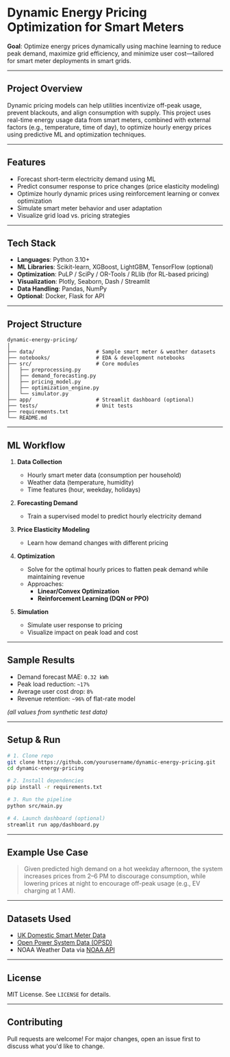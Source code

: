 # Dynamic Energy Pricing Optimization for Smart Meters

**Goal**: Optimize energy prices dynamically using machine learning to reduce peak demand, maximize grid efficiency, and minimize user cost—tailored for smart meter deployments in smart grids.

---

## Project Overview

Dynamic pricing models can help utilities incentivize off-peak usage, prevent blackouts, and align consumption with supply. This project uses real-time energy usage data from smart meters, combined with external factors (e.g., temperature, time of day), to optimize hourly energy prices using predictive ML and optimization techniques.

---

## Features

- Forecast short-term electricity demand using ML  
- Predict consumer response to price changes (price elasticity modeling)  
- Optimize hourly dynamic prices using reinforcement learning or convex optimization  
- Simulate smart meter behavior and user adaptation  
- Visualize grid load vs. pricing strategies

---

## Tech Stack

- **Languages**: Python 3.10+  
- **ML Libraries**: Scikit-learn, XGBoost, LightGBM, TensorFlow (optional)  
- **Optimization**: PuLP / SciPy / OR-Tools / RLlib (for RL-based pricing)  
- **Visualization**: Plotly, Seaborn, Dash / Streamlit  
- **Data Handling**: Pandas, NumPy  
- **Optional**: Docker, Flask for API

---

## Project Structure

```
dynamic-energy-pricing/
│
├── data/                    # Sample smart meter & weather datasets
├── notebooks/               # EDA & development notebooks
├── src/                     # Core modules
│   ├── preprocessing.py
│   ├── demand_forecasting.py
│   ├── pricing_model.py
│   ├── optimization_engine.py
│   └── simulator.py
├── app/                     # Streamlit dashboard (optional)
├── tests/                   # Unit tests
├── requirements.txt
└── README.md
```

---

## ML Workflow

1. **Data Collection**  
   - Hourly smart meter data (consumption per household)  
   - Weather data (temperature, humidity)  
   - Time features (hour, weekday, holidays)

2. **Forecasting Demand**  
   - Train a supervised model to predict hourly electricity demand

3. **Price Elasticity Modeling**  
   - Learn how demand changes with different pricing

4. **Optimization**  
   - Solve for the optimal hourly prices to flatten peak demand while maintaining revenue  
   - Approaches:
     - **Linear/Convex Optimization**
     - **Reinforcement Learning (DQN or PPO)**

5. **Simulation**  
   - Simulate user response to pricing  
   - Visualize impact on peak load and cost

---

## Sample Results

- Demand forecast MAE: `0.32 kWh`  
- Peak load reduction: `~17%`  
- Average user cost drop: `8%`  
- Revenue retention: `~96%` of flat-rate model

*(all values from synthetic test data)*

---

## Setup & Run

```bash
# 1. Clone repo
git clone https://github.com/yourusername/dynamic-energy-pricing.git
cd dynamic-energy-pricing

# 2. Install dependencies
pip install -r requirements.txt

# 3. Run the pipeline
python src/main.py

# 4. Launch dashboard (optional)
streamlit run app/dashboard.py
```

---

## Example Use Case

> Given predicted high demand on a hot weekday afternoon, the system increases prices from 2–6 PM to discourage consumption, while lowering prices at night to encourage off-peak usage (e.g., EV charging at 1 AM).

---

## Datasets Used

- [UK Domestic Smart Meter Data](https://data.london.gov.uk/dataset/smartmeter-energy-use-data-in-london-households)  
- [Open Power System Data (OPSD)](https://data.open-power-system-data.org/time_series/)  
- NOAA Weather Data via [NOAA API](https://www.ncei.noaa.gov/support/access-data-service-api-user-documentation)

---

## License

MIT License. See `LICENSE` for details.

---

## Contributing

Pull requests are welcome! For major changes, open an issue first to discuss what you'd like to change.
